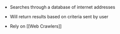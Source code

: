 - Searches through a database of internet addresses
- Will return results based on criteria sent by user

- Rely on [[Web Crawlers]]